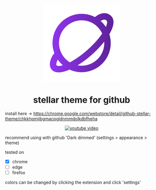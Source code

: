 <div align="center">
  <img src="./assets/logo.svg" />
  <h1>stellar theme for github</h1>
</div>

install here -> https://chrome.google.com/webstore/detail/github-stellar-theme/chkkhpmjibgmacpgidnmmdolkdbfheha

<div align="center">
  
  [![youtube video](https://img.youtube.com/vi/N9W5yEa56HA/0.jpg)](https://www.youtube.com/watch?v=N9W5yEa56HA)
  
</div>

recommend using with github 'Dark dimmed' (settings > appearance > theme)

tested on

- [x] chrome
- [ ] edge
- [ ] firefox

colors can be changed by clicking the extension and click 'settings'
